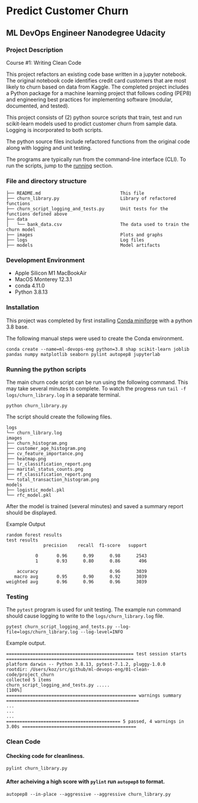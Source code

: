 # Predict Customer Churn

## ML DevOps Engineer Nanodegree Udacity

### Project Description

Course #1: Writing Clean Code

This project refactors an existing code base written in a jupyter notebook. The original notebook code identifies credit card customers that are most likely to churn based on data from Kaggle. The completed project includes a Python package for a machine learning project that follows coding (PEP8) and engineering best practices for implementing software (modular, documented, and tested). 

This project consists of (2) python source scripts that train, test and run scikit-learn
models used to prodict customer churn from sample data. Logging is incorporated to
both scripts.

The python source files include refactored functions from the original code along with logging and unit testing.

The programs are typically run from the command-line interface (CLI). To run the scripts, jump to the [running](#running-the-python-scripts) section.

### File and directory structure

```
├── README.md                              This file
├── churn_library.py                       Library of refactored functions
├── churn_script_logging_and_tests.py      Unit tests for the functions defined above
├── data
│   └── bank_data.csv                      The data used to train the churn model
├── images                                 Plots and graphs
├── logs                                   Log files
├── models                                 Model artifacts
```

### Development Environment

- Apple Silicon M1 MacBookAir
- MacOS Monterey 12.3.1
- conda 4.11.0
- Python 3.8.13 

### Installation

This project was completed by first installing [Conda miniforge](https://github.com/conda-forge/miniforge) with a python 3.8 base.

The following manual steps were used to create the Conda environment.

```
conda create --name=ml-devops-eng python=3.8 shap scikit-learn joblib pandas numpy matplotlib seaborn pylint autopep8 jupyterlab
```

### Running the python scripts

The main churn code script can be run using the following command. This may take several minutes to complete. 
To watch the progress run `tail -f logs/churn_library.log` in a separate terminal.
```
python churn_library.py
```

The script should create the following files.

```
logs
└── churn_library.log
images
├── churn_histogram.png
├── customer_age_histogram.png
├── cv_feature_importance.png
├── heatmap.png
├── lr_classification_report.png
├── marital_status_counts.png
├── rf_classification_report.png
└── total_transaction_histogram.png
models
├── logistic_model.pkl
└── rfc_model.pkl
```

After the model is trained (several minutes) and saved a summary report should be displayed.

Example Output
```
random forest results
test results
              precision    recall  f1-score   support

           0       0.96      0.99      0.98      2543
           1       0.93      0.80      0.86       496

    accuracy                           0.96      3039
   macro avg       0.95      0.90      0.92      3039
weighted avg       0.96      0.96      0.96      3039
```

### Testing

The `pytest` program is used for unit testing. The example run command should cause logging 
to write to the `logs/churn_library.log` file.
```
pytest churn_script_logging_and_tests.py --log-file=logs/churn_library.log --log-level=INFO
```

Example output.
```
================================================ test session starts ================================================
platform darwin -- Python 3.8.13, pytest-7.1.2, pluggy-1.0.0
rootdir: /Users/koz/src/github/ml-devops-eng/01-clean-code/project_churn
collected 5 items                                                                                                   
churn_script_logging_and_tests.py .....                                                                       [100%]
================================================= warnings summary ==================================================
...
...
...
=========================================== 5 passed, 4 warnings in 3.00s ===========================================
```

### Clean Code 

#### Checking code for cleanliness.
```
pylint churn_library.py
```

#### After acheiving a high score with `pylint` run `autopep8` to format.
```
autopep8 --in-place --aggressive --aggressive churn_library.py

